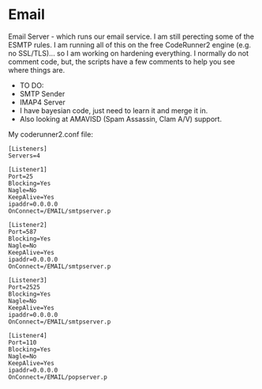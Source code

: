 # Email
Email Server - which runs our email service. I am still perecting some of the ESMTP rules. I am running all of this on the free CodeRunner2 engine (e.g. no SSL/TLS)... so I am working on hardening everything. I normally do not comment code, but, the scripts have a few comments to help you see where things are.

* TO DO:
 * SMTP Sender
 * IMAP4 Server
 * I have bayesian code, just need to learn it and merge it in.
 * Also looking at AMAVISD (Spam Assassin, Clam A/V) support.

My coderunner2.conf file:
```
[Listeners]
Servers=4

[Listener1]
Port=25
Blocking=Yes
Nagle=No
KeepAlive=Yes
ipaddr=0.0.0.0
OnConnect=/EMAIL/smtpserver.p

[Listener2]
Port=587
Blocking=Yes
Nagle=No
KeepAlive=Yes
ipaddr=0.0.0.0
OnConnect=/EMAIL/smtpserver.p

[Listener3]
Port=2525
Blocking=Yes
Nagle=No
KeepAlive=Yes
ipaddr=0.0.0.0
OnConnect=/EMAIL/smtpserver.p

[Listener4]
Port=110
Blocking=Yes
Nagle=No
KeepAlive=Yes
ipaddr=0.0.0.0
OnConnect=/EMAIL/popserver.p
```
